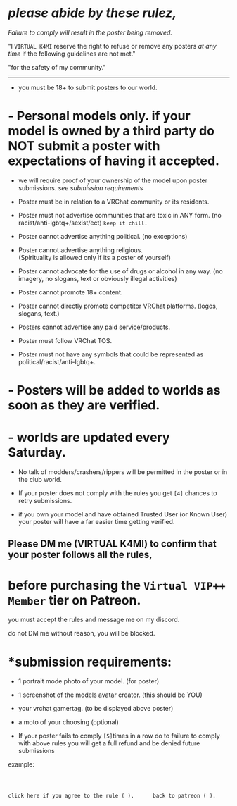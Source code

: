 # _please abide by these rulez,_
 _Failure to comply will result in the poster being removed._


"I `VIRTUAL K4MI` reserve the right to refuse or remove any posters 
_at any time_
if the following guidelines are not met."

 "for the safety of my community."

------------------------------------------------------------------------------------------------------
- you must be 18+ to submit posters to our world.

# - Personal models only. if your model is owned by a third party do NOT submit a poster with expectations of having it accepted.
- we will require proof of your ownership of the model upon poster submissions.
  *see submission requirements*

- Poster must be in relation to a VRChat community or its residents.

- Poster must not advertise communities that are toxic in ANY form.
   (no racist/anti-lgbtq+/sexist/ect)    `keep it chill.`

- Poster cannot advertise anything political. (no exceptions)

- Poster cannot advertise anything religious.  
   (Spirituality is allowed only if its a poster of yourself)

- Poster cannot advocate for the use of drugs or alcohol in any way.
    (no imagery, no slogans, text or obviously illegal activities)

- Poster cannot promote 18+ content. 

- Poster cannot directly promote competitor VRChat platforms.  (logos, slogans, text.)

- Posters cannot advertise any paid service/products.

- Poster must follow VRChat TOS.

- Poster must not have any symbols that could be represented as political/racist/anti-lgbtq+.

# - Posters will be added to worlds as soon as they are verified. 
# - worlds are updated every Saturday.

- No talk of modders/crashers/rippers will be permitted in the poster or in the club world.

- If your poster does not comply with the rules you get `[4]` chances to retry submissions. 

- if you own your model and have obtained Trusted User (or Known User) your poster will have a far easier time getting verified.



## Please DM me (VIRTUAL K4MI) to confirm that your poster follows all the rules, 
  # before purchasing the `Virtual VIP++ Member` tier on Patreon.
   you must accept the rules and
  message me on my discord. 
  
  do not DM me without reason, you will be blocked.
  
  # *submission requirements:
 -  1 portrait mode photo of your model. (for poster)
 -  1 screenshot of the models avatar creator. (this should be YOU)
  - your vrchat gamertag. (to be displayed above poster)
  - a moto of your choosing (optional)

- If your poster fails to comply `[5]`times in a row do to failure to comply with above rules you will get a full refund and be denied future submissions


example:
```markdown



click here if you agree to the rule ( ).      back to patreon ( ).
